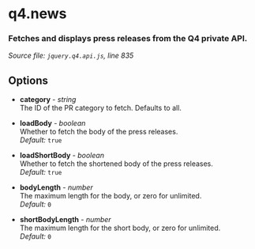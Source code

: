 # q4.news

### Fetches and displays press releases from the Q4 private API.

*Source file: `jquery.q4.api.js`, line 835*  



## Options
- **category** - *string*  
The ID of the PR category to fetch. Defaults to all.  

- **loadBody** - *boolean*  
Whether to fetch the body of the press releases.  
*Default:* `true`  

- **loadShortBody** - *boolean*  
Whether to fetch the shortened body of the press releases.  
*Default:* `true`  

- **bodyLength** - *number*  
The maximum length for the body, or zero for unlimited.  
*Default:* `0`  

- **shortBodyLength** - *number*  
The maximum length for the short body, or zero for unlimited.  
*Default:* `0`  


